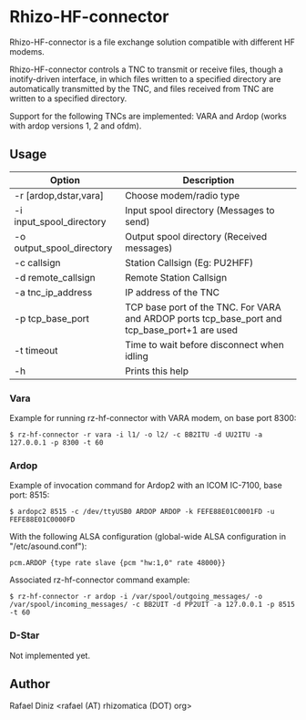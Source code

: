 # Rhizo-HF-connector

  Rhizo-HF-connector is a file exchange solution compatible with different
  HF modems.

  Rhizo-HF-connector controls a TNC to transmit or receive files,
  though a inotify-driven interface, in which files written to a specified directory
  are automatically transmitted by the TNC, and files received from TNC are
  written to a specified directory.

  Support for the following TNCs are implemented: VARA and Ardop (works
  with ardop versions 1, 2 and ofdm).

## Usage

| Option | Description |
| --- | --- |
| -r [ardop,dstar,vara] | Choose modem/radio type |
| -i input_spool_directory | Input spool directory (Messages to send) |
| -o output_spool_directory | Output spool directory (Received messages) |
| -c callsign | Station Callsign (Eg: PU2HFF) |
| -d remote_callsign | Remote Station Callsign |
| -a tnc_ip_address | IP address of the TNC |
| -p tcp_base_port | TCP base port of the TNC. For VARA and ARDOP ports tcp_base_port and tcp_base_port+1 are used |
| -t timeout | Time to wait before disconnect when idling |
| -h | Prints this help |

### Vara

Example for running rz-hf-connector with VARA modem, on base port 8300:

    $ rz-hf-connector -r vara -i l1/ -o l2/ -c BB2ITU -d UU2ITU -a 127.0.0.1 -p 8300 -t 60

### Ardop

Example of invocation command for Ardop2 with an ICOM IC-7100, base port: 8515:

    $ ardopc2 8515 -c /dev/ttyUSB0 ARDOP ARDOP -k FEFE88E01C0001FD -u FEFE88E01C0000FD

With the following ALSA configuration (global-wide ALSA configuration in "/etc/asound.conf"): 

    pcm.ARDOP {type rate slave {pcm "hw:1,0" rate 48000}}

Associated rz-hf-connector command example:

    $ rz-hf-connector -r ardop -i /var/spool/outgoing_messages/ -o /var/spool/incoming_messages/ -c BB2UIT -d PP2UIT -a 127.0.0.1 -p 8515 -t 60

### D-Star

Not implemented yet.

## Author

Rafael Diniz <rafael (AT) rhizomatica (DOT) org>
